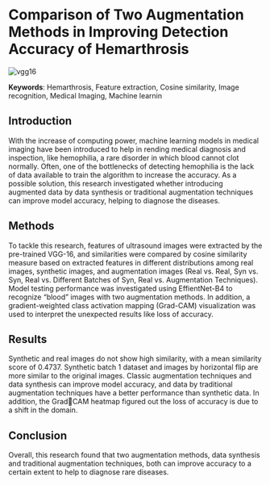 # Comparison of Two Augmentation Methods in Improving Detection Accuracy of Hemarthrosis

![vgg16](https://github.com/user-attachments/assets/296d25cf-66e8-44af-b6b8-83ab0be83ed2)

**Keywords**: Hemarthrosis, Feature extraction, Cosine similarity, Image recognition, Medical Imaging, Machine learnin

## Introduction
With the increase of computing power, machine learning models in medical imaging have been introduced to help in rending medical diagnosis and inspection, like hemophilia, a rare disorder in which blood cannot clot normally. Often, one of the bottlenecks of detecting hemophilia is the lack of data available to train the algorithm to increase the accuracy. As a possible solution, this research investigated whether introducing augmented data by data synthesis or traditional augmentation techniques can improve model accuracy, helping to diagnose the diseases. 

## Methods
To tackle this research, features of ultrasound images were extracted by the pre-trained VGG-16, and similarities were compared by cosine similarity measure based on extracted features in different distributions among real images, synthetic images, and augmentation images (Real vs. Real, Syn vs. Syn, Real vs. Different Batches of Syn, Real vs. Augmentation Techniques). Model testing performance was investigated using EffientNet-B4 to recognize “blood” images with two augmentation methods. In addition, a gradient-weighted class activation mapping (Grad-CAM) visualization was used to interpret the unexpected results like loss of accuracy. 

## Results
Synthetic and real images do not show high similarity, with a mean similarity score of 0.4737. Synthetic batch 1 dataset and images by horizontal flip are more similar to the original images. Classic augmentation techniques and data synthesis can improve model accuracy, and data by traditional augmentation techniques have a better performance than synthetic data. In addition, the GradCAM heatmap figured out the loss of accuracy is due to a shift in the domain.

## Conclusion
Overall, this research found that two augmentation methods, data synthesis and traditional augmentation techniques, both can improve accuracy to a certain extent to help to diagnose rare diseases.

